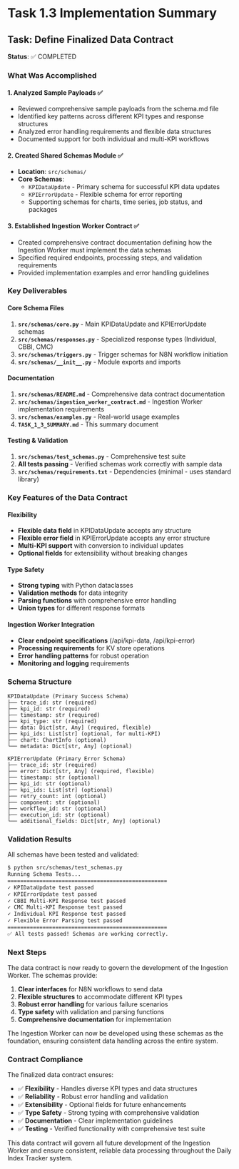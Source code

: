 # Task 1.3 Implementation Summary

## Task: Define Finalized Data Contract

**Status**: ✅ COMPLETED

### What Was Accomplished

#### 1. Analyzed Sample Payloads ✅
- Reviewed comprehensive sample payloads from the schema.md file
- Identified key patterns across different KPI types and response structures
- Analyzed error handling requirements and flexible data structures
- Documented support for both individual and multi-KPI workflows

#### 2. Created Shared Schemas Module ✅
- **Location**: `src/schemas/`
- **Core Schemas**:
  - `KPIDataUpdate` - Primary schema for successful KPI data updates
  - `KPIErrorUpdate` - Flexible schema for error reporting
  - Supporting schemas for charts, time series, job status, and packages

#### 3. Established Ingestion Worker Contract ✅
- Created comprehensive contract documentation defining how the Ingestion Worker must implement the data schemas
- Specified required endpoints, processing steps, and validation requirements
- Provided implementation examples and error handling guidelines

### Key Deliverables

#### Core Schema Files
1. **`src/schemas/core.py`** - Main KPIDataUpdate and KPIErrorUpdate schemas
2. **`src/schemas/responses.py`** - Specialized response types (Individual, CBBI, CMC)
3. **`src/schemas/triggers.py`** - Trigger schemas for N8N workflow initiation
4. **`src/schemas/__init__.py`** - Module exports and imports

#### Documentation
1. **`src/schemas/README.md`** - Comprehensive data contract documentation
2. **`src/schemas/ingestion_worker_contract.md`** - Ingestion Worker implementation requirements
3. **`src/schemas/examples.py`** - Real-world usage examples
4. **`TASK_1_3_SUMMARY.md`** - This summary document

#### Testing & Validation
1. **`src/schemas/test_schemas.py`** - Comprehensive test suite
2. **All tests passing** - Verified schemas work correctly with sample data
3. **`src/schemas/requirements.txt`** - Dependencies (minimal - uses standard library)

### Key Features of the Data Contract

#### Flexibility
- **Flexible data field** in KPIDataUpdate accepts any structure
- **Flexible error field** in KPIErrorUpdate accepts any error structure
- **Multi-KPI support** with conversion to individual updates
- **Optional fields** for extensibility without breaking changes

#### Type Safety
- **Strong typing** with Python dataclasses
- **Validation methods** for data integrity
- **Parsing functions** with comprehensive error handling
- **Union types** for different response formats

#### Ingestion Worker Integration
- **Clear endpoint specifications** (/api/kpi-data, /api/kpi-error)
- **Processing requirements** for KV store operations
- **Error handling patterns** for robust operation
- **Monitoring and logging** requirements

### Schema Structure

```
KPIDataUpdate (Primary Success Schema)
├── trace_id: str (required)
├── kpi_id: str (required) 
├── timestamp: str (required)
├── kpi_type: str (required)
├── data: Dict[str, Any] (required, flexible)
├── kpi_ids: List[str] (optional, for multi-KPI)
├── chart: ChartInfo (optional)
└── metadata: Dict[str, Any] (optional)

KPIErrorUpdate (Primary Error Schema)
├── trace_id: str (required)
├── error: Dict[str, Any] (required, flexible)
├── timestamp: str (optional)
├── kpi_id: str (optional)
├── kpi_ids: List[str] (optional)
├── retry_count: int (optional)
├── component: str (optional)
├── workflow_id: str (optional)
├── execution_id: str (optional)
└── additional_fields: Dict[str, Any] (optional)
```

### Validation Results

All schemas have been tested and validated:

```bash
$ python src/schemas/test_schemas.py
Running Schema Tests...
==================================================
✓ KPIDataUpdate test passed
✓ KPIErrorUpdate test passed  
✓ CBBI Multi-KPI Response test passed
✓ CMC Multi-KPI Response test passed
✓ Individual KPI Response test passed
✓ Flexible Error Parsing test passed
==================================================
✅ All tests passed! Schemas are working correctly.
```

### Next Steps

The data contract is now ready to govern the development of the Ingestion Worker. The schemas provide:

1. **Clear interfaces** for N8N workflows to send data
2. **Flexible structures** to accommodate different KPI types
3. **Robust error handling** for various failure scenarios
4. **Type safety** with validation and parsing functions
5. **Comprehensive documentation** for implementation

The Ingestion Worker can now be developed using these schemas as the foundation, ensuring consistent data handling across the entire system.

### Contract Compliance

The finalized data contract ensures:
- ✅ **Flexibility** - Handles diverse KPI types and data structures
- ✅ **Reliability** - Robust error handling and validation
- ✅ **Extensibility** - Optional fields for future enhancements
- ✅ **Type Safety** - Strong typing with comprehensive validation
- ✅ **Documentation** - Clear implementation guidelines
- ✅ **Testing** - Verified functionality with comprehensive test suite

This data contract will govern all future development of the Ingestion Worker and ensure consistent, reliable data processing throughout the Daily Index Tracker system.